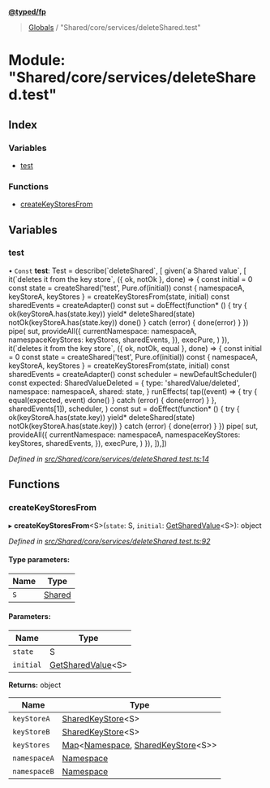 **[@typed/fp](../README.md)**

> [Globals](../globals.md) / "Shared/core/services/deleteShared.test"

# Module: "Shared/core/services/deleteShared.test"

## Index

### Variables

* [test](_shared_core_services_deleteshared_test_.md#test)

### Functions

* [createKeyStoresFrom](_shared_core_services_deleteshared_test_.md#createkeystoresfrom)

## Variables

### test

• `Const` **test**: Test = describe(\`deleteShared\`, [ given(\`a Shared value\`, [ it(\`deletes it from the key store\`, ({ ok, notOk }, done) => { const initial = 0 const state = createShared('test', Pure.of(initial)) const { namespaceA, keyStoreA, keyStores } = createKeyStoresFrom(state, initial) const sharedEvents = createAdapter() const sut = doEffect(function* () { try { ok(keyStoreA.has(state.key)) yield* deleteShared(state) notOk(keyStoreA.has(state.key)) done() } catch (error) { done(error) } }) pipe( sut, provideAll({ currentNamespace: namespaceA, namespaceKeyStores: keyStores, sharedEvents, }), execPure, ) }), it(\`deletes it from the key store\`, ({ ok, notOk, equal }, done) => { const initial = 0 const state = createShared('test', Pure.of(initial)) const { namespaceA, keyStoreA, keyStores } = createKeyStoresFrom(state, initial) const sharedEvents = createAdapter() const scheduler = newDefaultScheduler() const expected: SharedValueDeleted = { type: 'sharedValue/deleted', namespace: namespaceA, shared: state, } runEffects( tap((event) => { try { equal(expected, event) done() } catch (error) { done(error) } }, sharedEvents[1]), scheduler, ) const sut = doEffect(function* () { try { ok(keyStoreA.has(state.key)) yield* deleteShared(state) notOk(keyStoreA.has(state.key)) } catch (error) { done(error) } }) pipe( sut, provideAll({ currentNamespace: namespaceA, namespaceKeyStores: keyStores, sharedEvents, }), execPure, ) }), ]),])

*Defined in [src/Shared/core/services/deleteShared.test.ts:14](https://github.com/TylorS/typed-fp/blob/ac98ca1/src/Shared/core/services/deleteShared.test.ts#L14)*

## Functions

### createKeyStoresFrom

▸ **createKeyStoresFrom**\<S>(`state`: S, `initial`: [GetSharedValue](_shared_core_model_shared_.md#getsharedvalue)\<S>): object

*Defined in [src/Shared/core/services/deleteShared.test.ts:92](https://github.com/TylorS/typed-fp/blob/ac98ca1/src/Shared/core/services/deleteShared.test.ts#L92)*

#### Type parameters:

Name | Type |
------ | ------ |
`S` | [Shared](_shared_core_model_shared_.shared.md) |

#### Parameters:

Name | Type |
------ | ------ |
`state` | S |
`initial` | [GetSharedValue](_shared_core_model_shared_.md#getsharedvalue)\<S> |

**Returns:** object

Name | Type |
------ | ------ |
`keyStoreA` | [SharedKeyStore](../interfaces/_shared_core_model_sharedkeystore_.sharedkeystore.md)\<S> |
`keyStoreB` | [SharedKeyStore](../interfaces/_shared_core_model_sharedkeystore_.sharedkeystore.md)\<S> |
`keyStores` | [Map](../interfaces/_shared_core_model_sharedkeystore_.sharedkeystore.md#map)\<[Namespace](_shared_core_model_namespace_.namespace.md), [SharedKeyStore](../interfaces/_shared_core_model_sharedkeystore_.sharedkeystore.md)\<S>> |
`namespaceA` | [Namespace](_shared_core_model_namespace_.namespace.md) |
`namespaceB` | [Namespace](_shared_core_model_namespace_.namespace.md) |

